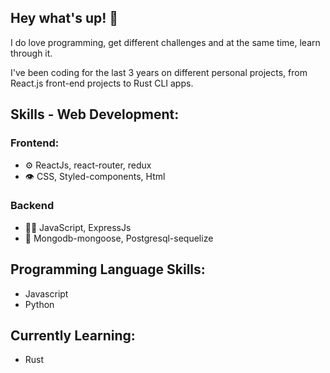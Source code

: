 ## Hey what's up! 👋

I do love programming, get different challenges and at the same time, learn through it.

I've been coding for the last 3 years on different personal projects, from React.js front-end projects to Rust CLI apps.

## Skills - Web Development:
### Frontend:
- ⚙️ ReactJs, react-router, redux
- 👁️ CSS, Styled-components, Html
### Backend
- 👨‍💻 JavaScript, ExpressJs
- 💽 Mongodb-mongoose, Postgresql-sequelize

## Programming Language Skills:
- Javascript
- Python

## Currently Learning:
- Rust
